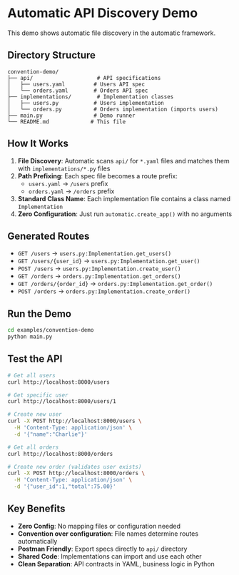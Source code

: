 # Automatic API Discovery Demo

This demo shows automatic file discovery in the automatic framework.

## Directory Structure

```
convention-demo/
├── api/                    # API specifications
│   ├── users.yaml         # Users API spec
│   └── orders.yaml        # Orders API spec
├── implementations/        # Implementation classes
│   ├── users.py           # Users implementation
│   └── orders.py          # Orders implementation (imports users)
├── main.py                # Demo runner
└── README.md             # This file
```

## How It Works

1. **File Discovery**: Automatic scans `api/` for `*.yaml` files and matches them with `implementations/*.py` files
2. **Path Prefixing**: Each spec file becomes a route prefix:
   - `users.yaml` → `/users` prefix
   - `orders.yaml` → `/orders` prefix
3. **Standard Class Name**: Each implementation file contains a class named `Implementation`
4. **Zero Configuration**: Just run `automatic.create_app()` with no arguments

## Generated Routes

- `GET /users` → `users.py:Implementation.get_users()`
- `GET /users/{user_id}` → `users.py:Implementation.get_user()`
- `POST /users` → `users.py:Implementation.create_user()`
- `GET /orders` → `orders.py:Implementation.get_orders()`
- `GET /orders/{order_id}` → `orders.py:Implementation.get_order()`
- `POST /orders` → `orders.py:Implementation.create_order()`

## Run the Demo

```bash
cd examples/convention-demo
python main.py
```

## Test the API

```bash
# Get all users
curl http://localhost:8000/users

# Get specific user
curl http://localhost:8000/users/1

# Create new user
curl -X POST http://localhost:8000/users \
  -H 'Content-Type: application/json' \
  -d '{"name":"Charlie"}'

# Get all orders
curl http://localhost:8000/orders

# Create new order (validates user exists)
curl -X POST http://localhost:8000/orders \
  -H 'Content-Type: application/json' \
  -d '{"user_id":1,"total":75.00}'
```

## Key Benefits

- **Zero Config**: No mapping files or configuration needed
- **Convention over configuration**: File names determine routes automatically
- **Postman Friendly**: Export specs directly to `api/` directory
- **Shared Code**: Implementations can import and use each other
- **Clean Separation**: API contracts in YAML, business logic in Python
